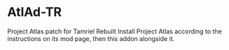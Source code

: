 # AtlAd-TR
 Project Atlas patch for Tamriel Rebuilt
Install Project Atlas according to the instructions on its mod page, then this addon alongside it.